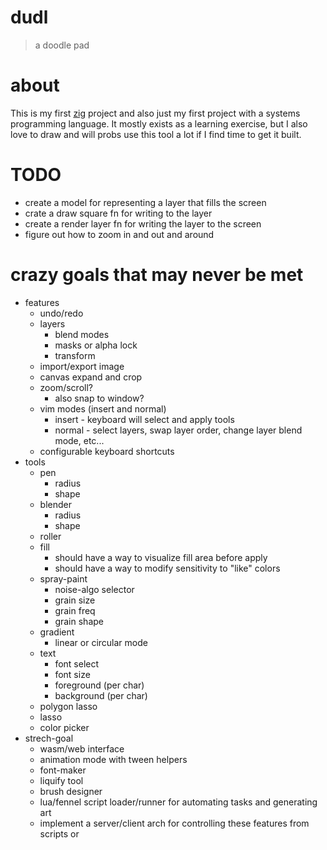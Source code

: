 # dudl
> a doodle pad

# about
This is my first [zig](https://ziglang.org) project and also just my first
project with a systems programming language. It mostly exists as a learning
exercise, but I also love to draw and will probs use this tool a lot if I find time
to get it built.

# TODO
* create a model for representing a layer that fills the screen
* crate a draw square fn for writing to the layer
* create a render layer fn for writing the layer to the screen
* figure out how to zoom in and out and around

# crazy goals that may never be met
* features
  * undo/redo
  * layers
    * blend modes
    * masks or alpha lock
    * transform
  * import/export image
  * canvas expand and crop
  * zoom/scroll?
    * also snap to window?
  * vim modes (insert and normal)
    * insert - keyboard will select and apply tools
    * normal - select layers, swap layer order, change layer blend mode, etc...
  * configurable keyboard shortcuts
* tools
  * pen
    * radius
    * shape
  * blender
    * radius
    * shape
  * roller
  * fill
    * should have a way to visualize fill area before apply
    * should have a way to modify sensitivity to "like" colors
  * spray-paint
    * noise-algo selector
    * grain size
    * grain freq
    * grain shape
  * gradient
    * linear or circular mode
  * text
    * font select
    * font size
    * foreground (per char)
    * background (per char)
  * polygon lasso
  * lasso
  * color picker
* strech-goal
  * wasm/web interface
  * animation mode with tween helpers
  * font-maker
  * liquify tool
  * brush designer
  * lua/fennel script loader/runner for automating tasks and generating art
  * implement a server/client arch for controlling these features from scripts or
